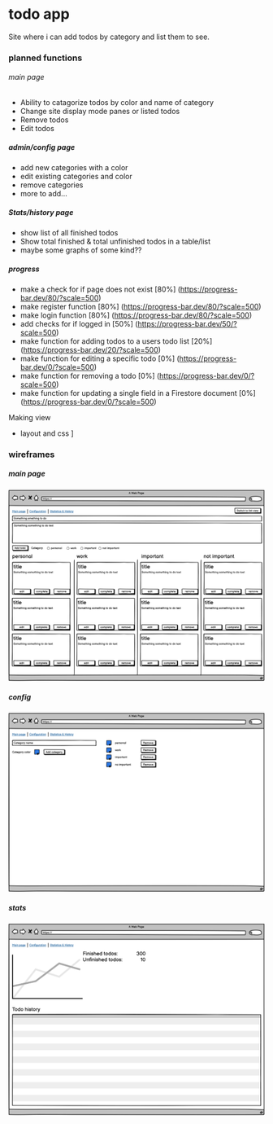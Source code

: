 # todo app
Site where i can add todos by category and list them to see.


### planned functions

###### main page
- Ability to catagorize todos by color and name of category
- Change site display mode panes or listed todos
- Remove todos
- Edit todos 



##### admin/config page
- add new categories with a color
- edit existing categories and color
- remove categories
- more to add...


##### Stats/history page
- show list of all finished todos 
- Show total finished & total unfinished todos in a table/list
- maybe some graphs of some kind??

##### progress

- make a check for if page does not exist [80%]
(https://progress-bar.dev/80/?scale=500)
- make register function [80%]
(https://progress-bar.dev/80/?scale=500)
- make login function [80%]
(https://progress-bar.dev/80/?scale=500)
- add checks for if logged in [50%]
(https://progress-bar.dev/50/?scale=500)
- make function for adding todos to a users todo list [20%]
(https://progress-bar.dev/20/?scale=500)
- make function for editing a specific todo [0%]
(https://progress-bar.dev/0/?scale=500)
- make function for removing a todo [0%]
(https://progress-bar.dev/0/?scale=500)
- make function for updating a single field in a Firestore document [0%]
(https://progress-bar.dev/0/?scale=500)

Making view
- layout and css                                     ]

### wireframes

##### main page
![Alt text](wireframes/main.png)
##### config
![Alt text](wireframes/config.png)
##### stats
![Alt text](wireframes/stats.png)


